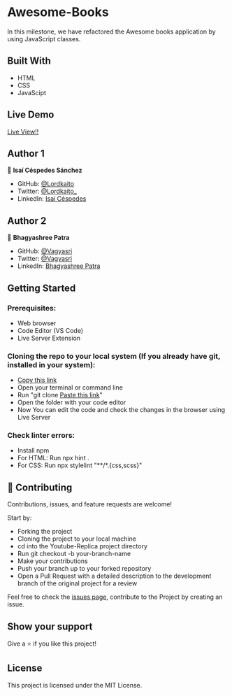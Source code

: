 # Awesome-Books

In this milestone, we have refactored the Awesome books application by using JavaScript classes.

## Built With

- HTML
- CSS
- JavaScipt

## Live Demo

[Live View!!](https://mystifying-mayer-07e5be.netlify.app/)

## Author 1
👤 **Isaí Céspedes Sánchez**

- GitHub: [@Lordkaito](https://github.com/Lordkaito)
- Twitter: [@Lordkaito_](https://twitter.com/Lordkaito_)
- LinkedIn: [Isaí Céspedes](https://www.linkedin.com/in/isai-c%C3%A9spedes-4164a51b4/)

## Author 2
👤 **Bhagyashree Patra**

- GitHub: [@Vagyasri](https://github.com/Vagyasri)
- Twitter: [@Vagyasri](https://twitter.com/Vagyasri)
- LinkedIn: [Bhagyashree Patra](https://www.linkedin.com/in/bhagyashree-patra-029bb059/)

## Getting Started

### Prerequisites:

- Web browser
- Code Editor (VS Code)
- Live Server Extension

### Cloning the repo to your local system (If you already have git, installed in your system):

- [Copy this link](https://github.com/Lordkaito/Awesome-books.git)
- Open your terminal or command line
- Run "git clone [Paste this link](https://github.com/Lordkaito/Awesome-books.git)"
- Open the folder with your code editor
- Now You can edit the code and check the changes in the browser using Live Server

### Check linter errors:

- Install npm
- For HTML: Run npx hint .
- For CSS: Run npx stylelint "**/*.{css,scss}"

## 🤝 Contributing

Contributions, issues, and feature requests are welcome!

Start by:

- Forking the project
- Cloning the project to your local machine
- cd into the Youtube-Replica project directory
- Run git checkout -b your-branch-name
- Make your contributions
- Push your branch up to your forked repository
- Open a Pull Request with a detailed description to the development branch of the original project for a review

Feel free to check the [issues page](https://github.com/Lordkaito/Awesome-books/issues), contribute to the Project by creating an issue.


## Show your support

Give a ⭐️ if you like this project!

## License

This project is licensed under the MIT License.

